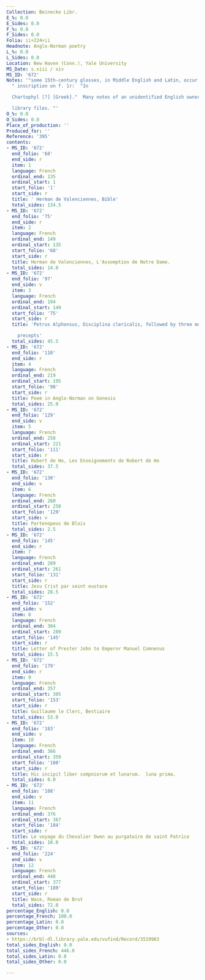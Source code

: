 ```yaml
---
Collection: Beinecke Libr.
E_%: 0.0
E_Sides: 0.0
F_%: 0.0
F_Sides: 0.0
Folia: ii+224+ii
Headnote: Anglo-Norman poetry
L_%: 0.0
L_Sides: 0.0
Location: New Haven (Conn.), Yale University
MS_Date: s.xiii / xiv
MS_ID: '672'
Notes: '"some 15th-century glosses, in Middle English and Latin, occur in the text.";
  " inscription on f. 1r:  "In

  Chartophyl [?] [Greek]."  Many notes of an unidentified English owner (s. xix) in

  library files. "'
O_%: 0.0
O_Sides: 0.0
Place_of_production: ''
Produced_for: ''
Reference: '395'
contents:
- MS_ID: '672'
  end_folio: '68'
  end_side: r
  item: 1
  language: French
  ordinal_end: 135
  ordinal_start: 1
  start_folio: '1'
  start_side: r
  title: ' Herman de Valenciennes, Bible'
  total_sides: 134.5
- MS_ID: '672'
  end_folio: '75'
  end_side: r
  item: 2
  language: French
  ordinal_end: 149
  ordinal_start: 135
  start_folio: '68'
  start_side: r
  title: Herman de Valenciennes, L'Assomption de Notre Dame.
  total_sides: 14.0
- MS_ID: '672'
  end_folio: '97'
  end_side: v
  item: 3
  language: French
  ordinal_end: 194
  ordinal_start: 149
  start_folio: '75'
  start_side: r
  title: 'Petrus Alphonsus, Disciplina clericalis, followed by three moral

    precepts'
  total_sides: 45.5
- MS_ID: '672'
  end_folio: '110'
  end_side: r
  item: 4
  language: French
  ordinal_end: 219
  ordinal_start: 195
  start_folio: '98'
  start_side: r
  title: Poem in Anglo-Norman on Genesis
  total_sides: 25.0
- MS_ID: '672'
  end_folio: '129'
  end_side: v
  item: 5
  language: French
  ordinal_end: 258
  ordinal_start: 221
  start_folio: '111'
  start_side: r
  title: Robert de Ho, Les Enseignements de Robert de Ho
  total_sides: 37.5
- MS_ID: '672'
  end_folio: '130'
  end_side: v
  item: 6
  language: French
  ordinal_end: 260
  ordinal_start: 258
  start_folio: '129'
  start_side: v
  title: Partenopeus de Blois
  total_sides: 2.5
- MS_ID: '672'
  end_folio: '145'
  end_side: r
  item: 7
  language: French
  ordinal_end: 289
  ordinal_start: 261
  start_folio: '131'
  start_side: r
  title: Jesu Crist par seint eustace
  total_sides: 28.5
- MS_ID: '672'
  end_folio: '152'
  end_side: v
  item: 8
  language: French
  ordinal_end: 304
  ordinal_start: 289
  start_folio: '145'
  start_side: r
  title: Letter of Prester John to Emperor Manuel Comnenus
  total_sides: 15.5
- MS_ID: '672'
  end_folio: '179'
  end_side: r
  item: 9
  language: French
  ordinal_end: 357
  ordinal_start: 305
  start_folio: '153'
  start_side: r
  title: Guillaume le Clerc, Bestiaire
  total_sides: 53.0
- MS_ID: '672'
  end_folio: '183'
  end_side: v
  item: 10
  language: French
  ordinal_end: 366
  ordinal_start: 359
  start_folio: '180'
  start_side: r
  title: Hic incipit liber sompniorum et lunarum.  luna prima.
  total_sides: 8.0
- MS_ID: '672'
  end_folio: '188'
  end_side: v
  item: 11
  language: French
  ordinal_end: 376
  ordinal_start: 367
  start_folio: '184'
  start_side: r
  title: Le voyage du Chevalier Owen au purgatoire de saint Patrice
  total_sides: 10.0
- MS_ID: '672'
  end_folio: '224'
  end_side: v
  item: 12
  language: French
  ordinal_end: 448
  ordinal_start: 377
  start_folio: '189'
  start_side: r
  title: Wace, Roman de Brut
  total_sides: 72.0
percentage_English: 0.0
percentage_French: 100.0
percentage_Latin: 0.0
percentage_Other: 0.0
sources:
- https://brbl-dl.library.yale.edu/vufind/Record/3519983
total_sides_English: 0.0
total_sides_French: 446.0
total_sides_Latin: 0.0
total_sides_Other: 0.0

---
```

